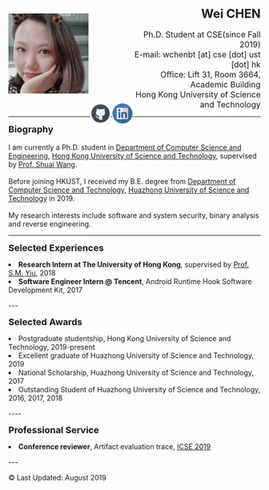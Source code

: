<div class="info">
  <div style="float:left; clear: right;">
    <p align="left">
      <img src="photo.png"  width="160" height="160">
      <a href="https://github.com/harperchen"><img src="github.svg" width="40" height="40" style="position:relative; top:60px"/></a>
      <a href="https://www.linkedin.com/in/wei-chen-9a7659190/"><img src="linkedin.svg"  width="40" height="40" style="position:relative; top:60px"/></a>
    </p>
  </div>
  <div class="rightbox"> 
    <p align="right">
      <font size="5"><b>Wei CHEN</b></font>
      <br><br>
      <font size="3">Ph.D. Student at CSE(since Fall 2019)
        <br>E-mail: wchenbt [at] cse [dot] ust [dot] hk
        <br>Office: Lift 31, Room 3664, Academic Building
        <br>Hong Kong University of Science and Technology
      </font>
    </p>
  </div>
</div>

---
<p>
  <font size="4"><b>Biography</b></font>
  <br>
  <br>I am currently a Ph.D. student in <a href="http://www.cse.ust.hk/">Department of Computer Science and Engineering</a>, <a href="https://www.ust.hk/">Hong Kong University of Science and Technology</a>, supervised by <a href="https://home.cse.ust.hk/~shuaiw/">Prof. Shuai Wang</a>.
  <br>
  <br>Before joining HKUST, I received my B.E. degree from <a href="http://www.cs.hust.edu.cn/">Department of Computer Science and Technology</a>, <a href="http://www.hust.edu.cn/">Huazhong University of Science and Technology</a> in 2019.
  <br>
  <br>My research interests include software and system security, binary analysis and reverse engineering.
</p>

---
<p>
  <font size="4"><b>Selected Experiences</b></font>
  <li><b>Research Intern at The University of Hong Kong</b>, supervised by <a href="https://i.cs.hku.hk/~smyiu/cv-SMYiu-Apr2016.pdf">Prof. S.M. Yiu</a>, 2018</li>
  <li><b>Software Engineer Intern @ Tencent</b>, Android Runtime Hook Software Development Kit, 2017</li>
</p>
---
<p>
  <font size="4"><b>Selected Awards</b></font>
  <li>Postgraduate studentship, Hong Kong University of Science and Technology, 2019-present</li>
  <li>Excellent graduate of Huazhong University of Science and Technology, 2019</li>
  <li>National Scholarship, Huazhong University of Science and Technology, 2017 </li>
  <li>Outstanding Student of  Huazhong University of Science and Technology, 2016, 2017, 2018 </li>
</p>
----
<p>
  <font size="4"><b>Professional Service</b></font>
  <li><b>Conference reviewer</b>, Artifact evaluation trace,  <a href="https://2019.icse-conferences.org/">ICSE 2019</a>
</p>
---

© Last Updated: August 2019

